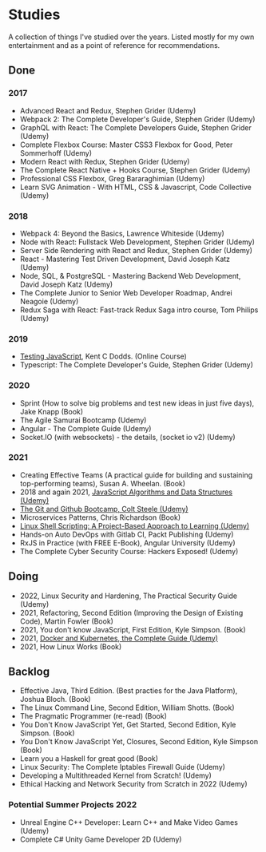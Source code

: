 # Studies
A collection of things I've studied over the years. Listed mostly for my own entertainment and as a point of reference for recommendations.

## Done

### 2017
- Advanced React and Redux, Stephen Grider (Udemy)
- Webpack 2: The Complete Developer's Guide, Stephen Grider (Udemy)
- GraphQL with React: The Complete Developers Guide, Stephen Grider (Udemy)
- Complete Flexbox Course: Master CSS3 Flexbox for Good, Peter Sommerhoff (Udemy)
- Modern React with Redux, Stephen Grider (Udemy)
- The Complete React Native + Hooks Course, Stephen Grider (Udemy)
- Professional CSS Flexbox, Greg Bararaghimian (Udemy)
- Learn SVG Animation - With HTML, CSS & Javascript, Code Collective (Udemy)

### 2018
- Webpack 4: Beyond the Basics, Lawrence Whiteside (Udemy)
- Node with React: Fullstack Web Development, Stephen Grider (Udemy)
- Server Side Rendering with React and Redux, Stephen Grider (Udemy)
- React - Mastering Test Driven Development, David Joseph Katz (Udemy)
- Node, SQL, & PostgreSQL - Mastering Backend Web Development, David Joseph Katz (Udemy)
- The Complete Junior to Senior Web Developer Roadmap, Andrei Neagoie (Udemy)
- Redux Saga with React: Fast-track Redux Saga intro course, Tom Philips (Udemy)

### 2019
- [Testing JavaScript](https://testingjavascript.com/), Kent C Dodds. (Online Course)
- Typescript: The Complete Developer's Guide, Stephen Grider (Udemy)

### 2020
- Sprint (How to solve big problems and test new ideas in just five days), Jake Knapp (Book)
- The Agile Samurai Bootcamp (Udemy)
- Angular - The Complete Guide (Udemy)
- Socket.IO (with websockets) - the details, (socket io v2) (Udemy)

### 2021
- Creating Effective Teams (A practical guide for building and sustaining top-performing teams), Susan A. Wheelan. (Book)
- 2018 and again 2021, [JavaScript Algorithms and Data Structures (Udemy)](https://www.udemy.com/course/js-algorithms-and-data-structures-masterclass/)
- [The Git and Github Bootcamp, Colt Steele (Udemy)](https://www.udemy.com/course/git-and-github-bootcamp)
- Microservices Patterns, Chris Richardson (Book)
- [Linux Shell Scripting: A Project-Based Approach to Learning (Udemy)](https://www.udemy.com/course/linux-shell-scripting-projects)
- Hands-on Auto DevOps with Gitlab CI, Packt Publishing (Udemy)
- RxJS in Practice (with FREE E-Book), Angular University (Udemy)
- The Complete Cyber Security Course: Hackers Exposed! (Udemy)

## Doing
- 2022, Linux Security and Hardening, The Practical Security Guide (Udemy)
- 2021, Refactoring, Second Edition (Improving the Design of Existing Code), Martin Fowler (Book)
- 2021, You don't know JavaScript, First Edition, Kyle Simpson. (Book)
- 2021, [Docker and Kubernetes, the Complete Guide (Udemy)](https://www.udemy.com/course/docker-and-kubernetes-the-complete-guide)
- 2021, How Linux Works (Book)

## Backlog
- Effective Java, Third Edition. (Best practies for the Java Platform), Joshua Bloch. (Book)
- The Linux Command Line, Second Edition, William Shotts. (Book)
- The Pragmatic Programmer (re-read) (Book)
- You Don't Know JavaScript Yet, Get Started, Second Edition, Kyle Simpson. (Book)
- You Don't Know JavaScript Yet, Closures, Second Edition, Kyle Simpson (Book)
- Learn you a Haskell for great good (Book)
- Linux Security: The Complete Iptables Firewall Guide (Udemy)
- Developing a Multithreaded Kernel from Scratch! (Udemy)
- Ethical Hacking and Network Security from Scratch in 2022 (Udemy)

### Potential Summer Projects 2022
- Unreal Engine C++ Developer: Learn C++ and Make Video Games (Udemy)
- Complete C# Unity Game Developer 2D (Udemy)
